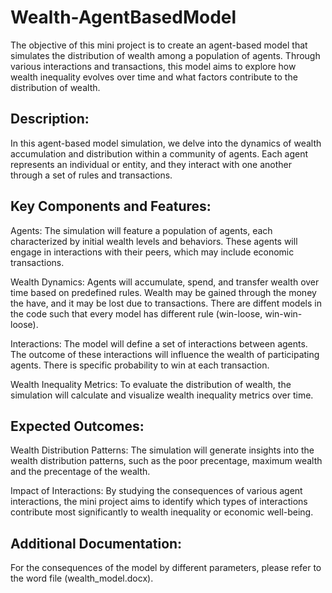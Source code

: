 # Wealth-AgentBasedModel
The objective of this mini project is to create an agent-based model that simulates the distribution of wealth among a population of agents. Through various interactions and transactions, this model aims to explore how wealth inequality evolves over time and what factors contribute to the distribution of wealth.


## Description:
In this agent-based model simulation, we delve into the dynamics of wealth accumulation and distribution within a community of agents. Each agent represents an individual or entity, and they interact with one another through a set of rules and transactions.

## Key Components and Features:

Agents: The simulation will feature a population of agents, each characterized by initial wealth levels and behaviors. These agents will engage in interactions with their peers, which may include economic transactions.

Wealth Dynamics: Agents will accumulate, spend, and transfer wealth over time based on predefined rules. Wealth may be gained through the money the have, and it may be lost due to transactions. There are diffent models in the code such that every model has different rule (win-loose, win-win-loose). 

Interactions: The model will define a set of interactions between agents. The outcome of these interactions will influence the wealth of participating agents. There is specific probability to win at each transaction.

Wealth Inequality Metrics: To evaluate the distribution of wealth, the simulation will calculate and visualize wealth inequality metrics over time. 

## Expected Outcomes:
Wealth Distribution Patterns: The simulation will generate insights into the wealth distribution patterns, such as the 
poor precentage, maximum wealth and the precentage of the wealth.

Impact of Interactions: By studying the consequences of various agent interactions, the mini project aims to identify which types of interactions contribute most significantly to wealth inequality or economic well-being.

## Additional Documentation:
For the consequences of the model by different parameters, please refer to the word file (wealth_model.docx).
